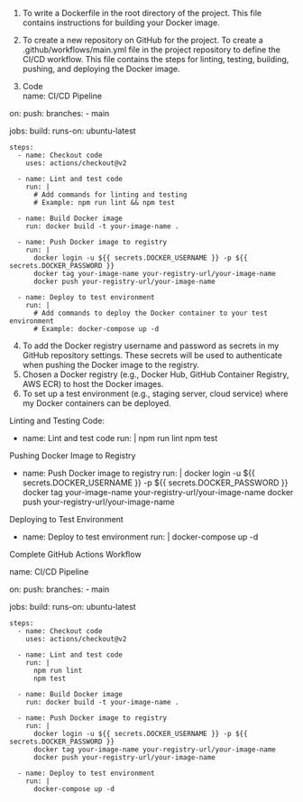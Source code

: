 1. To write a Dockerfile in the root directory of the project. This file contains instructions for building your Docker image.
2. To create a new repository on GitHub for the project.
To create a .github/workflows/main.yml file in the project repository to define the CI/CD workflow. This file contains the steps for linting, testing, building, pushing, and deploying the Docker image.

3. Code  
name: CI/CD Pipeline

on:
  push:
    branches:
      - main

jobs:
  build:
    runs-on: ubuntu-latest

    steps:
      - name: Checkout code
        uses: actions/checkout@v2

      - name: Lint and test code
        run: |
          # Add commands for linting and testing
          # Example: npm run lint && npm test

      - name: Build Docker image
        run: docker build -t your-image-name .

      - name: Push Docker image to registry
        run: |
          docker login -u ${{ secrets.DOCKER_USERNAME }} -p ${{ secrets.DOCKER_PASSWORD }}
          docker tag your-image-name your-registry-url/your-image-name
          docker push your-registry-url/your-image-name

      - name: Deploy to test environment
        run: |
          # Add commands to deploy the Docker container to your test environment
          # Example: docker-compose up -d

4. To add the Docker registry username and password as secrets in my GitHub repository settings. These secrets will be used to authenticate when pushing the Docker image to the registry.
5. Chosen a Docker registry (e.g., Docker Hub, GitHub Container Registry, AWS ECR) to host the Docker images.
6. To set up a test environment (e.g., staging server, cloud service) where my Docker containers can be deployed.



Linting and Testing Code:
- name: Lint and test code
  run: |
    npm run lint
    npm test


Pushing Docker Image to Registry
- name: Push Docker image to registry
  run: |
    docker login -u ${{ secrets.DOCKER_USERNAME }} -p ${{ secrets.DOCKER_PASSWORD }}
    docker tag your-image-name your-registry-url/your-image-name
    docker push your-registry-url/your-image-name

Deploying to Test Environment
- name: Deploy to test environment
  run: |
    docker-compose up -d


Complete GitHub Actions Workflow

name: CI/CD Pipeline

on:
  push:
    branches:
      - main

jobs:
  build:
    runs-on: ubuntu-latest

    steps:
      - name: Checkout code
        uses: actions/checkout@v2

      - name: Lint and test code
        run: |
          npm run lint
          npm test

      - name: Build Docker image
        run: docker build -t your-image-name .

      - name: Push Docker image to registry
        run: |
          docker login -u ${{ secrets.DOCKER_USERNAME }} -p ${{ secrets.DOCKER_PASSWORD }}
          docker tag your-image-name your-registry-url/your-image-name
          docker push your-registry-url/your-image-name

      - name: Deploy to test environment
        run: |
          docker-compose up -d
